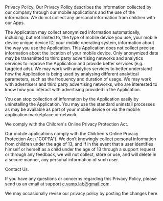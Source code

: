 Privacy Policy.
Our Privacy Policy describes the information collected by our company through our mobile applications and the use of the information.
We do not collect any personal information from children with our Apps. 

The Application may collect anonymized information automatically, including, but not limited to, the type of mobile device you use, your mobile device unique device ID, your mobile operating system, information about the way you use the Application. This Application does not collect precise information about the location of your mobile device. 
Only anonymized data may be transmitted to third party advertising networks and analytics services to improve the Application and provide better services (e.g. targeted ads). 
We may work with analytics services to better understand how the Application is being used by analysing different analytical parameters, such as the frequency and duration of usage. We may work with advertisers and third party advertising networks, who are interested to know how you interact with advertising provided in the Application.

You can stop collection of information by the Application easily by uninstalling the Application. You may use the standard uninstall processes as may be available as part of your mobile device or via the mobile application marketplace or network.

We comply with the Children's Online Privacy Protection Act.

Our mobile applications comply with the Children's Online Privacy Protection Act ("COPPA"). 
We don’t knowingly collect personal information from children under the age of 13, and if in the event that a user identifies himself or herself as a child under the age of 13 through a support request or through any feedback, we will not collect, store or use, and will delete in a secure manner, any personal information of such user.

Contact Us.

If you have any questions or concerns regarding this Privacy Policy, please send us an email at support c.vamp.lab@gmail.com.

We may occasionally revise our privacy policy by posting the changes here.
